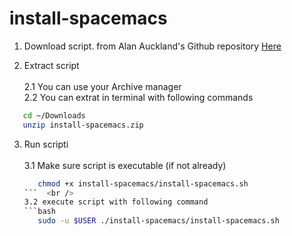 # install-spacemacs

1. Download script. 
from Alan Auckland's Github repository [Here](https://github.com/alanauckland86/install-spacemacs/archive/master.zip)

2. Extract script <br /> <br />
  2.1 You can use your Archive manager <br />
  2.2 You can extrat in terminal with following commands
  ```bash
     cd ~/Downloads
     unzip install-spacemacs.zip
  ```
3. Run scripti <br /> <br />
   3.1 Make sure script is executable (if not already)
   ```bash
      chmod +x install-spacemacs/install-spacemacs.sh
   ```  <br />
   3.2 execute script with following command 
   ```bash
      sudo -u $USER ./install-spacemacs/install-spacemacs.sh
   ```
   